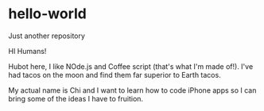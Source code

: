 # hello-world
Just another repository

HI Humans!

Hubot here, I like NOde.js and Coffee script (that's what I'm made of!). 
I've had tacos on the moon and find them far superior to Earth tacos.

My actual name is Chi and I want to learn how to code iPhone apps so I can bring some of the ideas I have to fruition.
